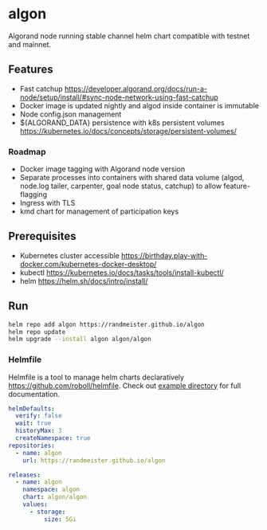 # algon
 
Algorand node running stable channel helm chart compatible with testnet and mainnet.

## Features

- Fast catchup https://developer.algorand.org/docs/run-a-node/setup/install/#sync-node-network-using-fast-catchup
- Docker image is updated nightly and algod inside container is immutable  
- Node config.json management
- ${ALGORAND_DATA} persistence with k8s persistent volumes https://kubernetes.io/docs/concepts/storage/persistent-volumes/

### Roadmap

- Docker image tagging with Algorand node version
- Separate processes into containers with shared data volume (algod, node.log tailer, carpenter, goal node status, catchup) to allow feature-flagging
- Ingress with TLS
- kmd chart for management of participation keys

## Prerequisites

- Kubernetes cluster accessible https://birthday.play-with-docker.com/kubernetes-docker-desktop/
- kubectl https://kubernetes.io/docs/tasks/tools/install-kubectl/
- helm https://helm.sh/docs/intro/install/

## Run 

```sh
helm repo add algon https://randmeister.github.io/algon
helm repo update
helm upgrade --install algon algon/algon
```

### Helmfile

Helmfile is a tool to manage helm charts declaratively https://github.com/roboll/helmfile. Check out [example directory](./example) for full documentation.

```yaml
helmDefaults:
  verify: false
  wait: true
  historyMax: 3
  createNamespace: true
repositories:
  - name: algon
    url: https://randmeister.github.io/algon

releases:
  - name: algon
    namespace: algon
    chart: algon/algon
    values:
      - storage:
          size: 5Gi
```
